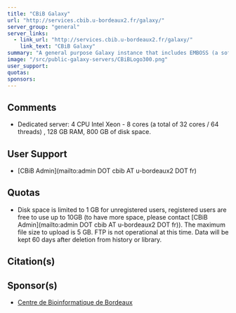 ```yaml
---
title: "CBiB Galaxy"
url: "http://services.cbib.u-bordeaux2.fr/galaxy/"
server_group: "general"
server_links: 
  - link_url: "http://services.cbib.u-bordeaux2.fr/galaxy/"
    link_text: "CBiB Galaxy"
summary: "A general purpose Galaxy instance that includes EMBOSS (a software analysis package for molecular biology) and fibronectin (diversity analysis of synthetic libraries of a Fibronectin domain). "
image: "/src/public-galaxy-servers/CBiBLogo300.png"
user_support: 
quotas: 
sponsors: 
---
```


## Comments

* Dedicated server: 4 CPU Intel Xeon - 8 cores (a total of 32 cores / 64 threads) , 128 GB RAM, 800 GB of disk space.

## User Support

* [CBiB Admin](mailto:admin DOT cbib AT u-bordeaux2 DOT fr)

## Quotas

* Disk space is limited to 1 GB for unregistered users, registered users are free to use up to 10GB (to have more space, please contact [CBiB Admin](mailto:admin DOT cbib AT u-bordeaux2 DOT fr)). The maximum file size to upload is 5 GB. FTP is not operational at this time. Data will be kept 60 days after deletion from history or library.

## Citation(s)

## Sponsor(s)

* [Centre de Bioinformatique de Bordeaux](http://www.cbib.u-bordeaux2.fr/)

